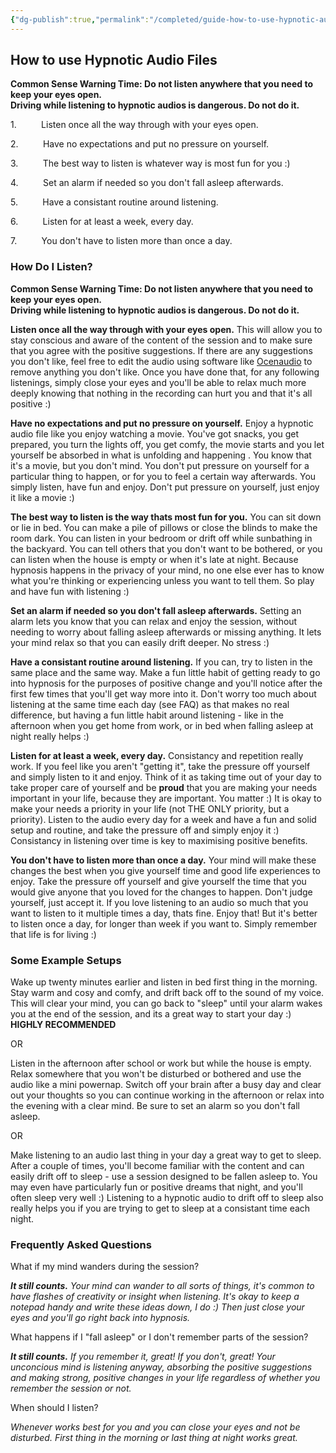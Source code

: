 ```yaml
---
{"dg-publish":true,"permalink":"/completed/guide-how-to-use-hypnotic-audio-files/","dgHomeLink":true,"dgPassFrontmatter":false}
---
```



## How to use Hypnotic Audio Files

**Common Sense Warning Time: Do not listen anywhere that you need to keep your eyes open.**  
**Driving while listening to hypnotic audios is dangerous. Do not do it.**

1.          Listen once all the way through with your eyes open.

2.          Have no expectations and put no pressure on yourself.

3.          The best way to listen is whatever way is most fun for you :)

4.          Set an alarm if needed so you don't fall asleep afterwards.

5.          Have a consistant routine around listening.

6.          Listen for at least a week, every day.

7.          You don't have to listen more than once a day.

### How Do I Listen?

**Common Sense Warning Time: Do not listen anywhere that you need to keep your eyes open.**  
**Driving while listening to hypnotic audios is dangerous. Do not do it.**

**Listen once all the way through with your eyes open.** This will allow you to stay conscious and aware of the content of the session and to make sure that you agree with the positive suggestions. If there are any suggestions you don't like, feel free to edit the audio using software like [Ocenaudio](https://www.ocenaudio.com/) to remove anything you don't like. Once you have done that, for any following listenings, simply close your eyes and you'll be able to relax much more deeply knowing that nothing in the recording can hurt you and that it's all positive :)

**Have no expectations and put no pressure on yourself.** Enjoy a hypnotic audio file like you enjoy watching a movie. You've got snacks, you get prepared, you turn the lights off, you get comfy, the movie starts and you let yourself be absorbed in what is unfolding and happening . You know that it's a movie, but you don't mind. You don't put pressure on yourself for a particular thing to happen, or for you to feel a certain way afterwards. You simply listen, have fun and enjoy. Don't put pressure on yourself, just enjoy it like a movie :)

**The best way to listen is the way thats most fun for you.** You can sit down or lie in bed. You can make a pile of pillows or close the blinds to make the room dark. You can listen in your bedroom or drift off while sunbathing in the backyard. You can tell others that you don't want to be bothered, or you can listen when the house is empty or when it's late at night. Because hypnosis happens in the privacy of your mind, no one else ever has to know what you're thinking or experiencing unless you want to tell them. So play and have fun with listening :)

**Set an alarm if needed so you don't fall asleep afterwards.** Setting an alarm lets you know that you can relax and enjoy the session, without needing to worry about falling asleep afterwards or missing anything. It lets your mind relax so that you can easily drift deeper. No stress :)

**Have a consistant routine around listening.** If you can, try to listen in the same place and the same way. Make a fun little habit of getting ready to go into hypnosis for the purposes of positive change and you'll notice after the first few times that you'll get way more into it. Don't worry too much about listening at the same time each day (see FAQ) as that makes no real difference, but having a fun little habit around listening - like in the afternoon when you get home from work, or in bed when falling asleep at night really helps :)

**Listen for at least a week, every day.** Consistancy and repetition really work. If you feel like you aren't "getting it", take the pressure off yourself and simply listen to it and enjoy. Think of it as taking time out of your day to take proper care of yourself and be **proud** that you are making your needs important in your life, because they are important. You matter :) It is okay to make your needs a priority in your life (not THE ONLY priority, but a priority). Listen to the audio every day for a week and have a fun and solid setup and routine, and take the pressure off and simply enjoy it :) Consistancy in listening over time is key to maximising positive benefits.

**You don't have to listen more than once a day.** Your mind will make these changes the best when you give yourself time and good life experiences to enjoy. Take the pressure off yourself and give yourself the time that you would give anyone that you loved for the changes to happen. Don't judge yourself, just accept it. If you love listening to an audio so much that you want to listen to it multiple times a day, thats fine. Enjoy that! But it's better to listen once a day, for longer than week if you want to. Simply remember that life is for living :)

### Some Example Setups

Wake up twenty minutes earlier and listen in bed first thing in the morning. Stay warm and cosy and comfy, and drift back off to the sound of my voice. This will clear your mind, you can go back to "sleep" until your alarm wakes you at the end of the session, and its a great way to start your day :) **HIGHLY RECOMMENDED**

OR

Listen in the afternoon after school or work but while the house is empty. Relax somewhere that you won't be disturbed or bothered and use the audio like a mini powernap. Switch off your brain after a busy day and clear out your thoughts so you can continue working in the afternoon or relax into the evening with a clear mind. Be sure to set an alarm so you don't fall asleep.

OR

Make listening to an audio last thing in your day a great way to get to sleep. After a couple of times, you'll become familiar with the content and can easily drift off to sleep - use a session designed to be fallen asleep to. You may even have particularly fun or positive dreams that night, and you'll often sleep very well :) Listening to a hypnotic audio to drift off to sleep also really helps you if you are trying to get to sleep at a consistant time each night.

### Frequently Asked Questions

What if my mind wanders during the session?

**_It still counts._** _Your mind can wander to all sorts of things, it's common to have flashes of creativity or insight when listening. It's okay to keep a notepad handy and write these ideas down, I do :) Then just close your eyes and you'll go right back into hypnosis._

What happens if I "fall asleep" or I don't remember parts of the session?

**_It still counts._** _If you remember it, great! If you don't, great! Your unconcious mind is listening anyway, absorbing the positive suggestions and making strong, positive changes in your life regardless of whether you remember the session or not._

When should I listen?

_Whenever works best for you and you can close your eyes and not be disturbed. First thing in the morning or last thing at night works great._